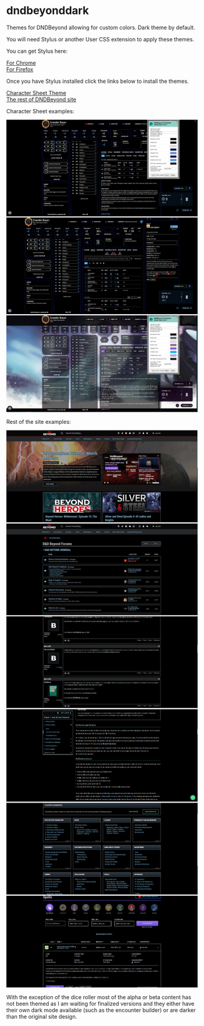 # dndbeyonddark
Themes for DNDBeyond allowing for custom colors. Dark theme by default.


You will need Stylus or another User CSS extension to apply these themes. 

You can get Stylus here:

<a href="https://chrome.google.com/webstore/detail/stylus/clngdbkpkpeebahjckkjfobafhncgmne?hl=en">For Chrome</a><br>
<a href="https://addons.mozilla.org/en-CA/firefox/addon/styl-us/">For Firefox</a>

Once you have Stylus installed click the links below to install the themes.

<a href="https://github.com/Azmoria/dndbeyonddark/raw/master/DNDBeyond%20Character%20Sheet.user.css">Character Sheet Theme</a>
<br>
<a href="https://github.com/Azmoria/dndbeyonddark/raw/master/DNDBeyond%20site%20dark.user.css">The rest of DNDBeyond site</a>





Character Sheet examples:

<img src="https://github.com/Azmoria/dndbeyonddark/blob/master/Images/Character%20Sheet/Color%20Adjustments.PNG?raw=true"/>
<img src="https://github.com/Azmoria/dndbeyonddark/blob/master/Images/Character%20Sheet/DNDbeyond%20Char%20dark.PNG?raw=true"/>
<img src="https://github.com/Azmoria/dndbeyonddark/blob/master/Images/Character%20Sheet/DNDbeyond%20color%20example.PNG?raw=true"/>


Rest of the site examples:

<img src="https://github.com/Azmoria/dndbeyonddark/blob/master/Images/DNDBeyond%20Dark/DNDbeyond%20main%20page.PNG?raw=true"/>
<img src="https://github.com/Azmoria/dndbeyonddark/blob/master/Images/DNDBeyond%20Dark/Forums.PNG?raw=true"/>
<img src="https://github.com/Azmoria/dndbeyonddark/blob/master/Images/DNDBeyond%20Dark/Forums2.PNG?raw=true"/>
<img src="https://github.com/Azmoria/dndbeyonddark/blob/master/Images/DNDBeyond%20Dark/basic.PNG?raw=true"/>
<img src="https://github.com/Azmoria/dndbeyonddark/blob/master/Images/DNDBeyond%20Dark/players-hand.PNG?raw=true"/>
<img src="https://github.com/Azmoria/dndbeyonddark/blob/master/Images/DNDBeyond%20Dark/spells.PNG"/>

With the exception of the dice roller most of the alpha or beta content has not been themed as I am waiting for finalized versions and they either have their own dark mode available (such as the encounter builder) or are darker than the original site design.

